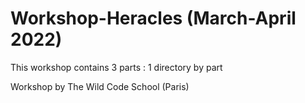 # Workshop-Heracles (March-April 2022)

This workshop contains 3 parts : 1 directory by part

Workshop by The Wild Code School (Paris)
